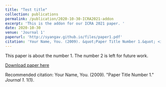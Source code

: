 ```yaml
---
title: "Test title"
collection: publications
permalink: /publication/2020-10-30-ICRA2021-addon
excerpt: 'This is the addon for our ICRA 2021 paper. '
date: 2020-10-30
venue: 'Journal 1'
paperurl: 'http://syangav.github.io/files/paper1.pdf'
citation: 'Your Name, You. (2009). &quot;Paper Title Number 1.&quot; <i>Journal 1</i>. 1(1).'
---
```

This paper is about the number 1. The number 2 is left for future work.

[Download paper here](http://syangav.github.io/files/paper1.pdf)

Recommended citation: Your Name, You. (2009). "Paper Title Number 1." <i>Journal 1</i>. 1(1).
